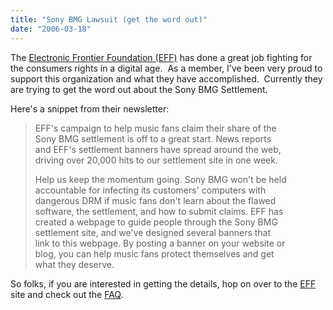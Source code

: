 ```yaml
---
title: "Sony BMG Lawsuit (get the word out)"
date: "2006-03-18"
---
```


The [Electronic Frontier Foundation (EFF)](http://www.eff.org/) has done a great job fighting for the consumers rights in a digital age.  As a member, I've been very proud to support this organization and what they have accomplished.  Currently they are trying to get the word out about the Sony BMG Settlement.   
  
Here's a snippet from their newsletter:  
  

> EFF's campaign to help music fans claim their share of the  
> Sony BMG settlement is off to a great start. News reports  
> and EFF's settlement banners have spread around the web,  
> driving over 20,000 hits to our settlement site in one week.  
>   
> Help us keep the momentum going. Sony BMG won't be held  
> accountable for infecting its customers' computers with  
> dangerous DRM if music fans don't learn about the flawed  
> software, the settlement, and how to submit claims. EFF has  
> created a webpage to guide people through the Sony BMG  
> settlement site, and we've designed several banners that  
> link to this webpage. By posting a banner on your website or  
> blog, you can help music fans protect themselves and get  
> what they deserve.  

  
So folks, if you are interested in getting the details, hop on over to the [EFF](http://www.eff.org/) site and check out the [FAQ](http://www.eff.org/IP/DRM/Sony-BMG/).  
  